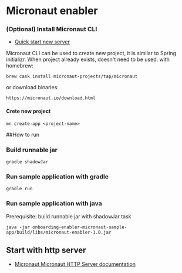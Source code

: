 # Micronaut enabler

### (Optional) Install Micronaut CLI
- [Quick start new server](https://docs.micronaut.io/latest/guide/index.html#quickStart)

Micronaut CLI can be used to create new project, it is similar to Spring initializr. When project already exists, doesn't need to be used.
with homebrew:
```
brew cask install micronaut-projects/tap/micronaut
```
or download binaries:
```
https://micronaut.io/download.html
```
#### Crete new project
```
mn create-app <project-name>
```

##How to run

### Build runnable jar
```
gradle shadowJar
```
### Run sample application with gradle
```
gradle run
```
### Run sample application with java
Prerequisite: build runnable jar with shadowJar task
```
java -jar onboarding-enabler-micronaut-sample-app/build/libs/micronaut-enabler-1.0.jar
```
## Start with http server

- [Micronaut Micronaut HTTP Server documentation](https://docs.micronaut.io/latest/guide/index.html#httpServer)
